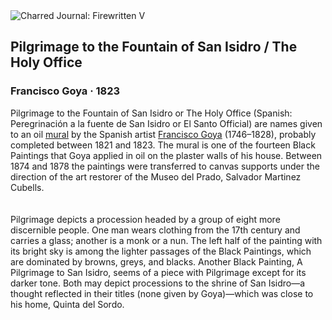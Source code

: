 <div class="artwork-of-the-day">
  <div class="container">
    <div class="img-wrapper">
      <img
        src="https://uploads4.wikiart.org/00211/images/francisco-goya/peregrinaci-n-a-la-fuente-de-san-isidro.jpg!Large.jpg"
        alt="Charred Journal: Firewritten V" />
    </div>
    <div class="artwork-detail">
      <div class="artwork-origin"> 
        <h2 class="artwork-name">Pilgrimage to the Fountain of San Isidro / The Holy Office</h2>
        <h3 class="artist">
          Francisco Goya
                    ·  1823
        </h3>
      </div>
      <p class="description">
        <span class="artwork-description-text ng-binding" ng-bind-html="viewModel.ArtworkOfTheDay.Description | unsafe">Pilgrimage to the Fountain of San Isidro or The Holy Office (Spanish: Peregrinación a la fuente de San Isidro or El Santo Official) are names given to an oil <a target="_blank" href="/en/paintings-by-genre/mural">mural</a> by the Spanish artist <a target="_blank" href="/en/francisco-goya">Francisco Goya</a> (1746–1828), probably completed between 1821 and 1823. The mural is one of the fourteen Black Paintings that Goya applied in oil on the plaster walls of his house. Between 1874 and 1878 the paintings  were transferred to canvas supports under the direction of the art restorer of the Museo del Prado, Salvador Martinez Cubells.<br>
<br>
<br>Pilgrimage depicts a procession headed by a group of eight more discernible people. One man wears clothing from the 17th century and carries a glass; another is a monk or a nun. The left half of the painting with its bright sky is among the lighter passages of the Black Paintings, which are dominated by browns, greys, and blacks. Another Black Painting, A Pilgrimage to San Isidro, seems of a piece with Pilgrimage except for its darker tone. Both may depict processions to the shrine of San Isidro—a thought reflected in their titles (none given by Goya)—which was close to his home, Quinta del Sordo.<br></span>
                        <div class="text-shadow-container" ng-show="showShadow" style=""></div>
      </p>
    </div>
  </div>

</div>
